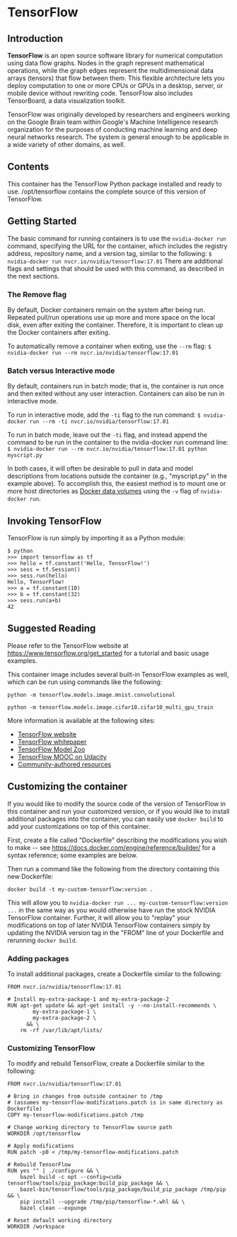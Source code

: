 TensorFlow
============

## Introduction

**TensorFlow** is an open source software library for numerical computation using
data flow graphs.  Nodes in the graph represent mathematical operations, while
the graph edges represent the multidimensional data arrays (tensors) that flow
between them.  This flexible architecture lets you deploy computation to one
or more CPUs or GPUs in a desktop, server, or mobile device without rewriting
code.  TensorFlow also includes TensorBoard, a data visualization toolkit.

TensorFlow was originally developed by researchers and engineers
working on the Google Brain team within Google's Machine Intelligence research
organization for the purposes of conducting machine learning and deep neural
networks research.  The system is general enough to be applicable in a wide
variety of other domains, as well.

## Contents

This container has the TensorFlow Python package installed and ready to use.
/opt/tensorflow contains the complete source of this version of TensorFlow.
 
## Getting Started

The basic command for running containers is to use the `nvidia-docker run`
command, specifying the URL for the container, which includes the registry
address, repository name, and a version tag, similar to the following:
`$ nvidia-docker run nvcr.io/nvidia/tensorflow:17.01`
There are additional flags and settings that should be used with this command,
as described in the next sections.
 
### The Remove flag

By default, Docker containers remain on the system after being run.  Repeated
pull/run operations use up more and more space on the local disk, even after
exiting the container.  Therefore, it is important to clean up the Docker
containers after exiting.

To automatically remove a container when exiting, use the `--rm` flag:
`$ nvidia-docker run --rm nvcr.io/nvidia/tensorflow:17.01`

### Batch versus Interactive mode

By default, containers run in batch mode; that is, the container is run once
and then exited without any user interaction. Containers can also be run in
interactive mode.

To run in interactive mode, add the `-ti` flag to the run command:
`$ nvidia-docker run --rm -ti nvcr.io/nvidia/tensorflow:17.01`

To run in batch mode, leave out the `-ti` flag, and instead append the
command to be run in the container to the nvidia-docker run command line:
`$ nvidia-docker run --rm nvcr.io/nvidia/tensorflow:17.01 python myscript.py`

In both cases, it will often be desirable to pull in data and model
descriptions from locations outside the container (e.g., "myscript.py" in the
example above).  To accomplish this, the easiest method is to mount one or more
host directories as [Docker data volumes](https://docs.docker.com/engine/tutorials/dockervolumes/#/mount-a-host-directory-as-a-data-volume)
using the `-v` flag of `nvidia-docker run`.

## Invoking TensorFlow

TensorFlow is run simply by importing it as a Python module:

```
$ python
>>> import tensorflow as tf
>>> hello = tf.constant('Hello, TensorFlow!')
>>> sess = tf.Session()
>>> sess.run(hello)
Hello, TensorFlow!
>>> a = tf.constant(10)
>>> b = tf.constant(32)
>>> sess.run(a+b)
42
```

## Suggested Reading

Please refer to the TensorFlow website at https://www.tensorflow.org/get_started
for a tutorial and basic usage examples.

This container image includes several built-in TensorFlow examples as well, which
can be run using commands like the following:
```
python -m tensorflow.models.image.mnist.convolutional
```
```
python -m tensorflow.models.image.cifar10.cifar10_multi_gpu_train
```

More information is available at the following sites:

* [TensorFlow website](http://tensorflow.org)
* [TensorFlow whitepaper](http://download.tensorflow.org/paper/whitepaper2015.pdf)
* [TensorFlow Model Zoo](https://github.com/tensorflow/models)
* [TensorFlow MOOC on Udacity](https://www.udacity.com/course/deep-learning--ud730)
* [Community-authored resources](https://www.tensorflow.org/versions/master/resources#community)

## Customizing the container

If you would like to modify the source code of the version of TensorFlow in this
container and run your customized version, or if you would like to install
additional packages into the container, you can easily use `docker build` to
add your customizations on top of this container.

First, create a file called "Dockerfile" describing the modifications you wish
to make -- see https://docs.docker.com/engine/reference/builder/ for a syntax
reference; some examples are below.

Then run a command like the following from the directory containing this new Dockerfile:
```
docker build -t my-custom-tensorflow:version .
```

This will allow you to `nvidia-docker run ... my-custom-tensorflow:version ...` in the
same way as you would otherwise have run the stock NVIDIA TensorFlow container.  Further,
it will allow you to "replay" your modifications on top of later NVIDIA TensorFlow containers
simply by updating the NVIDIA version tag in the "FROM" line of your Dockerfile and
rerunning `docker build`.

### Adding packages
To install additional packages, create a Dockerfile similar to the following:
```
FROM nvcr.io/nvidia/tensorflow:17.01

# Install my-extra-package-1 and my-extra-package-2
RUN apt-get update && apt-get install -y --no-install-recommends \
        my-extra-package-1 \
        my-extra-package-2 \
      && \
    rm -rf /var/lib/apt/lists/
```

### Customizing TensorFlow
To modify and rebuild TensorFlow, create a Dockerfile similar to the following:

```
FROM nvcr.io/nvidia/tensorflow:17.01

# Bring in changes from outside container to /tmp
# (assumes my-tensorflow-modifications.patch is in same directory as Dockerfile)
COPY my-tensorflow-modifications.patch /tmp

# Change working directory to TensorFlow source path
WORKDIR /opt/tensorflow

# Apply modifications
RUN patch -p0 < /tmp/my-tensorflow-modifications.patch

# Rebuild TensorFlow
RUN yes "" | ./configure && \
    bazel build -c opt --config=cuda tensorflow/tools/pip_package:build_pip_package && \
    bazel-bin/tensorflow/tools/pip_package/build_pip_package /tmp/pip && \
    pip install --upgrade /tmp/pip/tensorflow-*.whl && \
    bazel clean --expunge

# Reset default working directory
WORKDIR /workspace
```
